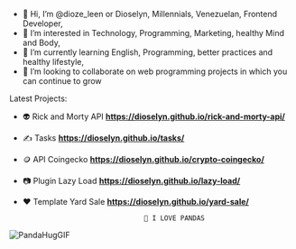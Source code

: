- 👋 Hi, I’m @dioze_leen or Dioselyn, Millennials, Venezuelan, Frontend Developer, 
- 👀 I’m interested in Technology, Programming, Marketing, healthy Mind and Body,
- 🌱 I’m currently learning English, Programming, better practices and healthy lifestyle,
- 💞️ I’m looking to collaborate on web programming projects in which you can continue to grow


Latest Projects:

 - 👽 Rick and Morty API **https://dioselyn.github.io/rick-and-morty-api/**
 - ✍️ Tasks **https://dioselyn.github.io/tasks/**
 - 🪙 API Coingecko  **https://dioselyn.github.io/crypto-coingecko/**
 - 📷 Plugin Lazy Load **https://dioselyn.github.io/lazy-load/**
 - ❤️ Template Yard Sale **https://dioselyn.github.io/yard-sale/**


                                     🐼 I LOVE PANDAS 

![PandaHugGIF](https://user-images.githubusercontent.com/47191463/171948411-c10e6f99-a7ea-474d-af7e-227fd045f0df.gif)





